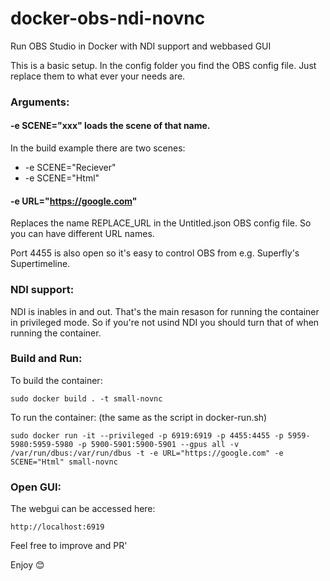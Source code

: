 # docker-obs-ndi-novnc
Run OBS Studio in Docker with NDI support and webbased GUI

This is a basic setup. In the config folder you find the OBS config file. Just replace them to what ever your needs are.


### Arguments:
#### -e SCENE="xxx" loads the scene of that name.
In the build example there are two scenes:
* -e SCENE="Reciever"
* -e SCENE="Html"

#### -e URL="https://google.com" 
Replaces the name REPLACE_URL in the Untitled.json OBS config file. So you can have different URL names.

Port 4455 is also open so it's easy to control OBS from e.g. Superfly's Supertimeline.

### NDI support:
NDI is inables in and out. That's the main resason for running the container in privileged mode. So if you're not usind NDI you should turn that of when running the container.

### Build and Run:
To build the container:
```
sudo docker build . -t small-novnc
```

To run the container: (the same as the script in docker-run.sh)
```
sudo docker run -it --privileged -p 6919:6919 -p 4455:4455 -p 5959-5980:5959-5980 -p 5900-5901:5900-5901 --gpus all -v /var/run/dbus:/var/run/dbus -t -e URL="https://google.com" -e SCENE="Html" small-novnc
```

### Open GUI:
The webgui can be accessed here:
```
http://localhost:6919
```

Feel free to improve and PR'

Enjoy 😊
